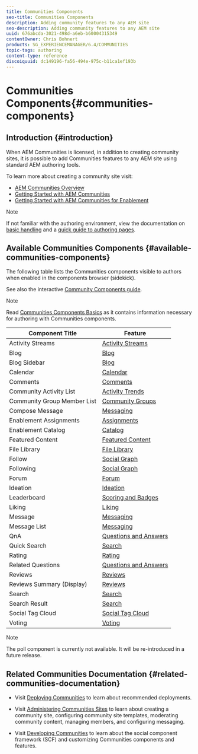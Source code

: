 ```yaml
---
title: Communities Components
seo-title: Communities Components
description: Adding community features to any AEM site 
seo-description: Adding community features to any AEM site 
uuid: 676abcda-3021-498d-a6eb-b60004315349
contentOwner: Chris Bohnert
products: SG_EXPERIENCEMANAGER/6.4/COMMUNITIES
topic-tags: authoring
content-type: reference
discoiquuid: dc149196-fa56-494e-975c-b11ca1ef193b
---
```


# Communities Components{#communities-components}

## Introduction {#introduction}

When AEM Communities is licensed, in addition to creating community sites, it is possible to add Communities features to any AEM site using standard AEM authoring tools.

To learn more about creating a community site visit:

* [AEM Communities Overview](overview.md)
* [Getting Started with AEM Communities](getting-started.md)
* [Getting Started with AEM Communities for Enablement](getting-started-enablement.md)

>[!NOTE]
>
>If not familiar with the authoring environment, view the documentation on [basic handling](/../../help/sites-authoring/basic-handling.md) and a [quick guide to authoring pages](/../../help/sites-authoring/qg-page-authoring.md).

## Available Communities Components {#available-communities-components}

The following table lists the Communities components visible to authors when enabled in the components browser (sidekick).

See also the interactive [Community Components guide](components-guide.md).

>[!NOTE]
>
>Read [Communities Components Basics](basics.md) as it contains information necessary for authoring with Communities components.

| **Component Title** |**Feature** |
|---|---|
| Activity Streams | [Activity Streams](activities.md) |
| Blog | [Blog](blog-feature.md) |
| Blog Sidebar | [Blog](blog-feature.md) |
| Calendar | [Calendar](calendar.md) |
| Comments | [Comments](comments.md) |
| Community Activity List | [Activity Trends](trends.md) |
| Community Group Member List | [Community Groups](creating-groups.md) |
| Compose Message | [Messaging](configure-messaging.md) |
| Enablement Assignments | [Assignments](assignments.md) |
| Enablement Catalog | [Catalog](catalog.md) |
| Featured Content | [Featured Content](featured.md) |
| File Library | [File Library](file-library.md) |
| Follow | [Social Graph](socialgraph.md) |
| Following | [Social Graph](socialgraph.md) |
| Forum | [Forum](forum.md) |
| Ideation | [Ideation](ideation-feature.md) |
| Leaderboard | [Scoring and Badges](enabling-leaderboard.md) |
| Liking | [Liking](liking.md) |
| Message | [Messaging](configure-messaging.md) |
| Message List | [Messaging](configure-messaging.md) |
| QnA | [Questions and Answers](working-with-qna.md) |
| Quick Search | [Search](search.md) |
| Rating | [Rating](rating.md) |
| Related Questions | [Questions and Answers](working-with-qna.md) |
| Reviews | [Reviews](reviews.md) |
| Reviews Summary (Display) | [Reviews](reviews.md) |
| Search | [Search](search.md) |
| Search Result | [Search](search.md) |
| Social Tag Cloud | [Social Tag Cloud](tagcloud.md) |
| Voting | [Voting](voting.md) |

>[!NOTE]
>
>The poll component is currently not available. It will be re-introduced in a future release.

## Related Communities Documentation {#related-communities-documentation}

* Visit [Deploying Communities](deploy-communities.md) to learn about recommended deployments.

* Visit [Administering Communities Sites](administer-landing.md) to learn about creating a community site, configuring community site templates, moderating community content, managing members, and configuring messaging.

* Visit [Developing Communities](communities.md) to learn about the social component framework (SCF) and customizing Communities components and features.

